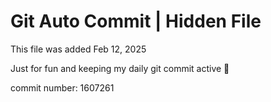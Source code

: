 # Git Auto Commit | Hidden File

This file was added Feb 12, 2025

Just for fun and keeping my daily git commit active 🤪

commit number: 1607261
